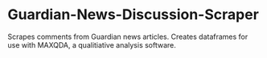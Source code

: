 # Guardian-News-Discussion-Scraper
Scrapes comments from Guardian news articles. Creates dataframes for use with MAXQDA, a qualitiative analysis software.
